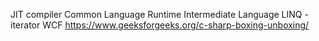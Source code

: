 JIT compiler
Common Language Runtime
Intermediate Language
LINQ - iterator
WCF
https://www.geeksforgeeks.org/c-sharp-boxing-unboxing/
